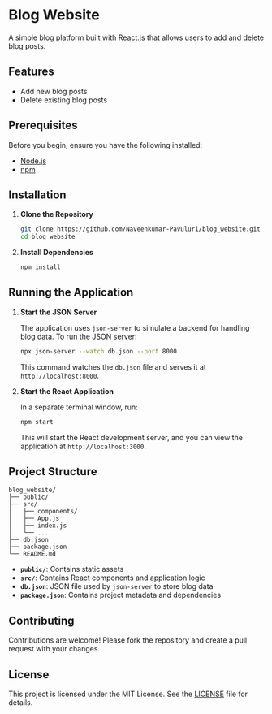# Blog Website

A simple blog platform built with React.js that allows users to add and delete blog posts.

## Features

- Add new blog posts
- Delete existing blog posts

## Prerequisites

Before you begin, ensure you have the following installed:

- [Node.js](https://nodejs.org/)
- [npm](https://www.npmjs.com/)

## Installation

1. **Clone the Repository**

   ```bash
   git clone https://github.com/Naveenkumar-Pavuluri/blog_website.git
   cd blog_website
   ```

2. **Install Dependencies**

   ```bash
   npm install
   ```

## Running the Application

1. **Start the JSON Server**

   The application uses `json-server` to simulate a backend for handling blog data. To run the JSON server:

   ```bash
   npx json-server --watch db.json --port 8000
   ```

   This command watches the `db.json` file and serves it at `http://localhost:8000`.

2. **Start the React Application**

   In a separate terminal window, run:

   ```bash
   npm start
   ```

   This will start the React development server, and you can view the application at `http://localhost:3000`.

## Project Structure

```
blog_website/
├── public/
├── src/
│   ├── components/
│   ├── App.js
│   ├── index.js
│   └── ...
├── db.json
├── package.json
└── README.md
```

- **`public/`**: Contains static assets
- **`src/`**: Contains React components and application logic
- **`db.json`**: JSON file used by `json-server` to store blog data
- **`package.json`**: Contains project metadata and dependencies

## Contributing

Contributions are welcome! Please fork the repository and create a pull request with your changes.

## License

This project is licensed under the MIT License. See the [LICENSE](LICENSE) file for details.
